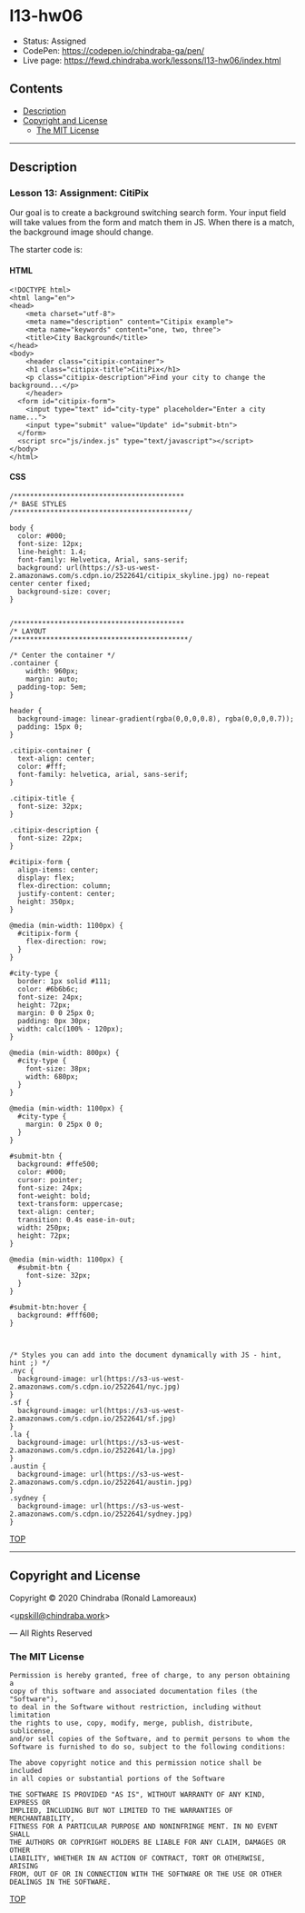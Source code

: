 # l13-hw06

-  Status: Assigned
-  CodePen: <https://codepen.io/chindraba-ga/pen/>
-  Live page: <https://fewd.chindraba.work/lessons/l13-hw06/index.html>

## Contents

-  [Description](#description)
-  [Copyright and License](#copyright-and-license)
   -  [The MIT License](#the-mit-license)

---
## Description

### Lesson 13: Assignment: CitiPix

Our goal is to create a background switching search form. Your input field will
take values from the form and match them in JS. When there is a match, the
background image should change.

The starter code is:

#### HTML

    <!DOCTYPE html>
    <html lang="en">
    <head>
        <meta charset="utf-8">
        <meta name="description" content="Citipix example">
        <meta name="keywords" content="one, two, three">
        <title>City Background</title>
    </head>
    <body>
        <header class="citipix-container">
        <h1 class="citipix-title">CitiPix</h1>
        <p class="citipix-description">Find your city to change the background...</p>
        </header>
      <form id="citipix-form"> 
        <input type="text" id="city-type" placeholder="Enter a city name...">
        <input type="submit" value="Update" id="submit-btn">
      </form>
      <script src="js/index.js" type="text/javascript"></script>
    </body>
    </html>

#### CSS

    /******************************************
    /* BASE STYLES
    /*******************************************/

    body {
      color: #000;
      font-size: 12px;
      line-height: 1.4;
      font-family: Helvetica, Arial, sans-serif;
      background: url(https://s3-us-west-2.amazonaws.com/s.cdpn.io/2522641/citipix_skyline.jpg) no-repeat center center fixed;
      background-size: cover;
    }


    /******************************************
    /* LAYOUT
    /*******************************************/

    /* Center the container */
    .container {
        width: 960px;
        margin: auto;
      padding-top: 5em;
    }

    header {
      background-image: linear-gradient(rgba(0,0,0,0.8), rgba(0,0,0,0.7));
      padding: 15px 0;
    }

    .citipix-container {
      text-align: center;
      color: #fff;
      font-family: helvetica, arial, sans-serif;
    }

    .citipix-title {
      font-size: 32px;
    }

    .citipix-description {
      font-size: 22px;
    }

    #citipix-form {
      align-items: center;
      display: flex;
      flex-direction: column;
      justify-content: center;
      height: 350px;
    }

    @media (min-width: 1100px) {
      #citipix-form {
        flex-direction: row;
      }
    }

    #city-type {
      border: 1px solid #111;
      color: #6b6b6c;
      font-size: 24px;
      height: 72px;
      margin: 0 0 25px 0;
      padding: 0px 30px;
      width: calc(100% - 120px);
    }

    @media (min-width: 800px) {
      #city-type {
        font-size: 38px;
        width: 680px;
      }
    }

    @media (min-width: 1100px) {
      #city-type {
        margin: 0 25px 0 0;
      }
    }

    #submit-btn {
      background: #ffe500;
      color: #000;
      cursor: pointer;
      font-size: 24px;
      font-weight: bold;
      text-transform: uppercase;
      text-align: center;
      transition: 0.4s ease-in-out;
      width: 250px;
      height: 72px;
    }

    @media (min-width: 1100px) {
      #submit-btn {
        font-size: 32px;
      }
    }

    #submit-btn:hover {
      background: #fff600;
    }



    /* Styles you can add into the document dynamically with JS - hint, hint ;) */
    .nyc {
      background-image: url(https://s3-us-west-2.amazonaws.com/s.cdpn.io/2522641/nyc.jpg)
    }
    .sf {
      background-image: url(https://s3-us-west-2.amazonaws.com/s.cdpn.io/2522641/sf.jpg)
    }
    .la {
      background-image: url(https://s3-us-west-2.amazonaws.com/s.cdpn.io/2522641/la.jpg)
    }
    .austin {
      background-image: url(https://s3-us-west-2.amazonaws.com/s.cdpn.io/2522641/austin.jpg)
    }
    .sydney {
      background-image: url(https://s3-us-west-2.amazonaws.com/s.cdpn.io/2522641/sydney.jpg)
    }

[TOP](#contents)

---
## Copyright and License

Copyright © 2020  Chindraba (Ronald Lamoreaux)

<[upskill@chindraba.work](mailto:upskill@chindraba.work?subject='l13-hw06')>

— All Rights Reserved

### The MIT License
    
    Permission is hereby granted, free of charge, to any person obtaining a
    copy of this software and associated documentation files (the "Software"),
    to deal in the Software without restriction, including without limitation
    the rights to use, copy, modify, merge, publish, distribute, sublicense,
    and/or sell copies of the Software, and to permit persons to whom the
    Software is furnished to do so, subject to the following conditions:

    The above copyright notice and this permission notice shall be included
    in all copies or substantial portions of the Software

    THE SOFTWARE IS PROVIDED "AS IS", WITHOUT WARRANTY OF ANY KIND, EXPRESS OR
    IMPLIED, INCLUDING BUT NOT LIMITED TO THE WARRANTIES OF MERCHANTABILITY,
    FITNESS FOR A PARTICULAR PURPOSE AND NONINFRINGE MENT. IN NO EVENT SHALL
    THE AUTHORS OR COPYRIGHT HOLDERS BE LIABLE FOR ANY CLAIM, DAMAGES OR OTHER
    LIABILITY, WHETHER IN AN ACTION OF CONTRACT, TORT OR OTHERWISE, ARISING
    FROM, OUT OF OR IN CONNECTION WITH THE SOFTWARE OR THE USE OR OTHER
    DEALINGS IN THE SOFTWARE.

[TOP](#contents)
